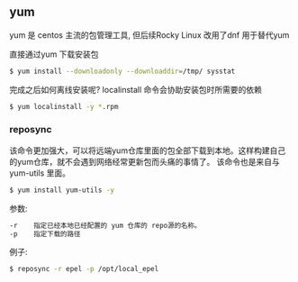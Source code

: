 ## yum 

yum 是 centos 主流的包管理工具, 但后续Rocky Linux 改用了dnf 用于替代yum

直接通过yum 下载安装包

```bash
$ yum install --downloadonly --downloaddir=/tmp/ sysstat
```



完成之后如何离线安装呢? localinstall 命令会协助安装包时所需要的依赖

```bash
$ yum localinstall -y *.rpm
```

### reposync

该命令更加强大，可以将远端yum仓库里面的包全部下载到本地。这样构建自己的yum仓库，就不会遇到网络经常更新包而头痛的事情了。 该命令也是来自与 yum-utils 里面。

```bash
$ yum install yum-utils -y
```

参数: 

```bash
-r    指定已经本地已经配置的 yum 仓库的 repo源的名称。
-p    指定下载的路径
```

例子: 

```bash
$ reposync -r epel -p /opt/local_epel
```

